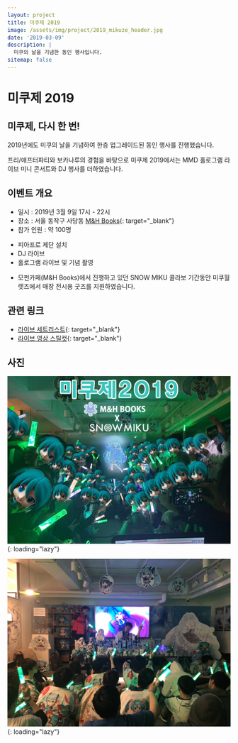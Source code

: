 ```yaml
---
layout: project
title: 미쿠제 2019
image: /assets/img/project/2019_mikuze_header.jpg
date: '2019-03-09'
description: |
  미쿠의 날을 기념한 동인 행사입니다.
sitemap: false
---
```


# 미쿠제 2019

## 미쿠제, 다시 한 번!

2019년에도 미쿠의 날을 기념하여 한층 업그레이드된 동인 행사를 진행했습니다.

프리/애프터파티와 보카나루의 경험을 바탕으로 미쿠제 2019에서는 MMD 홀로그램 라이브 미니 콘서트와 DJ 행사를 더하였습니다.

## 이벤트 개요
- 일시 : 2019년 3월 9일 17시 - 22시
- 장소 : 서울 동작구 사당동 [M&H Books](https://twitter.com/mofun_collabo){: target="_blank"}
- 참가 인원 : 약 100명

* 피아프로 제단 설치
* DJ 라이브
* 홀로그램 라이브 및 기념 촬영

- 모펀카페(M&H Books)에서 진행하고 있던 SNOW MIKU 콜라보 기간동안 미쿠월렛즈에서 매장 전시용 굿즈를 지원하였습니다.

## 관련 링크
- [라이브 세트리스트](https://twitter.com/MikuWallets/status/1104539264698576896){: target="_blank"}
- [라이브 영상 스틸컷](https://twitter.com/MikuWallets/status/1106218378148999168){: target="_blank"}


## 사진
![phototime](/assets/img/project/2019_mikuze_phototime.jpg){: loading="lazy"}

![djtime](/assets/img/project/2019_mikuze_djtime.jpg){: loading="lazy"}
